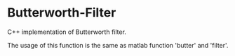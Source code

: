 # Butterworth-Filter
C++ implementation of Butterworth filter.

The usage of this function is the same as matlab function 'butter' and 'filter'.
